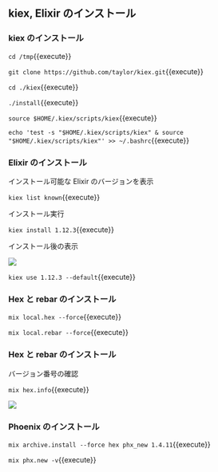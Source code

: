 ## kiex, Elixir のインストール

### kiex のインストール

`cd /tmp`{{execute}}

`git clone https://github.com/taylor/kiex.git`{{execute}}

`cd ./kiex`{{execute}}

`./install`{{execute}}

`source $HOME/.kiex/scripts/kiex`{{execute}}

`echo 'test -s "$HOME/.kiex/scripts/kiex" & source "$HOME/.kiex/scripts/kiex"' >> ~/.bashrc`{{execute}}

### Elixir のインストール

インストール可能な Elixir のバージョンを表示

`kiex list known`{{execute}}

インストール実行

`kiex install 1.12.3`{{execute}}

インストール後の表示

![](https://i.gyazo.com/22da561779bd0db8383f67bdf3631286.png)

`kiex use 1.12.3 --default`{{execute}}

### Hex と rebar のインストール

`mix local.hex --force`{{execute}}

`mix local.rebar --force`{{execute}}

### Hex と rebar のインストール

バージョン番号の確認

`mix hex.info`{{execute}}

![](https://i.gyazo.com/beee7e21d885447013cd4b16015270d7.png)

### Phoenix のインストール

`mix archive.install --force hex phx_new 1.4.11`{{execute}}

`mix phx.new -v`{{execute}}


